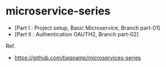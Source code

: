 # microservice-series

- [Part I : Project setup, Basic Microservice, Branch part-01]
- [Part II : Authentication OAUTH2, Branch part-02]



Ref.
- https://github.com/tiagoamp/microservices-series